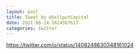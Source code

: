 ```yaml
--- 
layout: post 
title: Tweet by @SellputCapital 
date: 2021-06-24 1624587617 
categories: twitter 
--- 
```

https://twitter.com/o/status/1408248630348161024